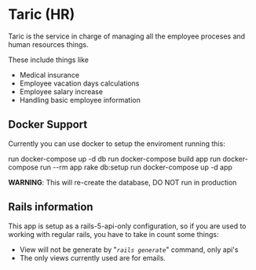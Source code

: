 # Taric (HR)

Taric is the service in charge of managing all the employee proceses and human resources things.

These include things like

* Medical insurance
* Employee vacation days calculations
* Employee salary increase
* Handling basic employee information


## Docker Support
Currently you can use docker to setup the enviroment running this:


run docker-compose up -d db
run docker-compose build app
run docker-compose run --rm app rake db:setup
run docker-compose up -d app

**WARNING**: This will re-create the database, DO NOT run in production


## Rails information

This app is setup as a rails-5-api-only configuration, so if you are used to working with regular rails, you have to take in count some things:
* View will not be generate by "_`rails generate`_" command, only api's
* The only views currently used are for emails.


